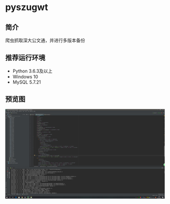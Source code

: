# pyszugwt

## 简介

爬虫抓取深大公文通，并进行多版本备份

## 推荐运行环境

- Python 3.6.3及以上
- Windows 10
- MySQL 5.7.21

## 预览图

![Preview](https://github.com/susc/pyszugwt/blob/master/preview.jpg?raw=true "Preview")
